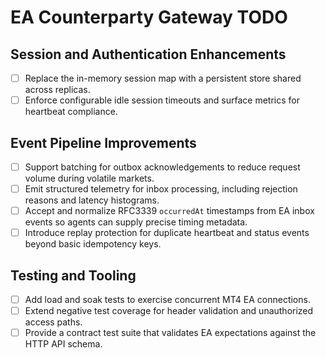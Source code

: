 # EA Counterparty Gateway TODO

## Session and Authentication Enhancements
- [ ] Replace the in-memory session map with a persistent store shared across replicas.
- [ ] Enforce configurable idle session timeouts and surface metrics for heartbeat compliance.

## Event Pipeline Improvements
- [ ] Support batching for outbox acknowledgements to reduce request volume during volatile markets.
- [ ] Emit structured telemetry for inbox processing, including rejection reasons and latency histograms.
- [ ] Accept and normalize RFC3339 `occurredAt` timestamps from EA inbox events so agents can supply precise timing metadata.
- [ ] Introduce replay protection for duplicate heartbeat and status events beyond basic idempotency keys.

## Testing and Tooling
- [ ] Add load and soak tests to exercise concurrent MT4 EA connections.
- [ ] Extend negative test coverage for header validation and unauthorized access paths.
- [ ] Provide a contract test suite that validates EA expectations against the HTTP API schema.
